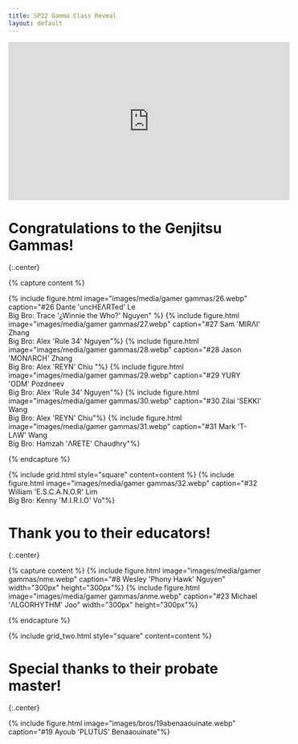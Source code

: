 ```yaml
---
title: SP22 Gamma Class Reveal
layout: default
---
```


<iframe width="560" height="315" src="https://www.youtube.com/embed/v1tr7fqQCws?si=FjMHcEuoxBoBnfqW" title="YouTube video player" frameborder="0" allow="accelerometer; autoplay; clipboard-write; encrypted-media; gyroscope; picture-in-picture; web-share" allowfullscreen></iframe>

# Congratulations to the Genjitsu Gammas!
{:.center}

{% capture content %}

{% include figure.html image="images/media/gamer gammas/26.webp" caption="#26 Dante 'uncHEΛRTed' Le <br> Big Bro: Trace '¿Winnie the Who?' Nguyen" %}
{% include figure.html image="images/media/gamer gammas/27.webp" caption="#27 Sam 'MIRΛI' Zhang <br> Big Bro: Alex 'Rule 34' Nguyen"%}
{% include figure.html image="images/media/gamer gammas/28.webp" caption="#28 Jason 'MONΛRCH' Zhang <br> Big Bro: Alex 'REYN' Chiu "%}
{% include figure.html image="images/media/gamer gammas/29.webp" caption="#29 YURY 'ODM' Pozdneev <br> Big Bro: Alex 'Rule 34' Nguyen"%}
{% include figure.html image="images/media/gamer gammas/30.webp" caption="#30 Zilai 'SEKKI' Wang <br> Big Bro: Alex 'REYN' Chiu"%}
{% include figure.html image="images/media/gamer gammas/31.webp" caption="#31 Mark 'T-LΛW' Wang <br> Big Bro: Hamzah 'ΛRETE' Chaudhry"%}

{% endcapture %}

{% include grid.html style="square" content=content %}
{% include figure.html image="images/media/gamer gammas/32.webp" caption="#32 William 'E.S.C.A.N.O.R' Lim <br> Big Bro: Kenny 'M.I.R.I.O' Vo"%}

# Thank you to their educators!
{:.center}

{% capture content %}
{% include figure.html image="images/media/gamer gammas/nme.webp" caption="#8 Wesley 'Phony Hawk' Nguyen" width="300px" height="300px"%}
{% include figure.html image="images/media/gamer gammas/anme.webp" caption="#23 Michael 'ΛLGORHYTHM' Joo" width="300px" height="300px"%}

{% endcapture %}

{% include grid_two.html style="square" content=content %}

# Special thanks to their probate master!
{:.center}

{% include figure.html image="images/bros/19abenaaouinate.webp" caption="#19 Ayoub 'PLUTUS' Benaaouinate"%}


